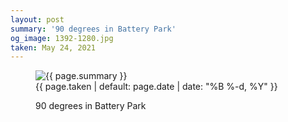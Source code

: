```yaml
---
layout: post
summary: '90 degrees in Battery Park'
og_image: 1392-1280.jpg
taken: May 24, 2021
---
```


<figure class="post">
 <img alt="{{ page.summary }}" sizes="(min-width: 700px) 50vw, calc(100vw - 2rem)" src="{{ site.assets_url }}/1392-640.jpg" srcset="{{ site.assets_url }}/1392-320.jpg 320w, {{ site.assets_url }}/1392-640.jpg 640w, {{ site.assets_url }}/1392-960.jpg 960w, {{ site.assets_url }}/1392-1280.jpg 1280w"/>
 <figcaption>
  <time>
   {{ page.taken | default: page.date | date: "%B %-d, %Y" }}
  </time>
  <p>
   90 degrees in Battery Park
  </p>
 </figcaption>
</figure>
